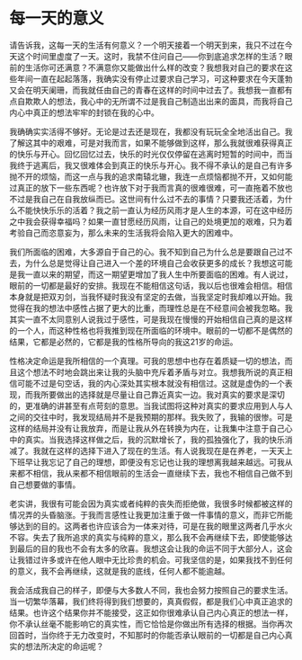 # 每一天的意义

 请告诉我，这每一天的生活有何意义？一个明天接着一个明天到来，我只不过在今天这个时间里虚度了一天。这时，我禁不住问自己——你到底追求怎样的生活？眼前的生活你可还满意？不满意你又能做出什么样的改变？我想我对自己的要求在这些年间一直在起起落落，我确实没有停止过要求自己学习，可这种要求在今天蓬勃又会在明天阑珊，而我就任由自己的青春在这样的时间中过去了。我想我一直都有点自欺欺人的想法，我心中的无所谓不过是我自己制造出出来的面具，而我将自己内心中真正的想法牢牢的封锁在我的心中。

我确确实实活得不够好。无论是过去还是现在，我都没有玩玩全全地活出自己。我了解这其中的艰难，可是对我而言，如果不能够做到这样，那么我就很难获得真正的快乐与开心。回忆回忆过去，快乐的时光仅仅停留在逃离时短暂的时间中，而当我终于逃离后，我又很难体会到真正的快乐与开心。我不得不承认的是自己有许多抛不开的烦恼，而这一点与我的追求南辕北辙，我连一点烦恼都抛不开，又如何能过真正的放下一些东西呢？也许放下对于我而言真的很难很难，可一直拖着不放也不过是我自己在自我放纵而已。这世间有什么过不去的事情？只要我还活着，为什么不能快快乐乐的活着？我之前一直认为经历风雨才是人生的本源，可在这中经历之中我会获得幸福吗？如果一直甘愿经历风雨，让自己的处境更加的艰难，只为着考验自己而恣意妄为，那么未来的生活我将会陷入更大的困难中。

我们所面临的困难，大多源自于自己的心。我不知到自己为什么总是要跟自己过不去，为什么总是觉得让自己进入一个差的环境自己会收获更多的成长？我想这可能是我一直以来的期望，而这一期望更增加了我人生中所要面临的困难。有人说过，眼前的一切都是最好的安排。我现在不能相信这句话，我以后也很难会相信。相信本身就是把双刃剑，当我怀疑时我没有坚定的去做，当我坚定时我却难以开始。我觉得在我的想法中感性占据了更大的比重，而理性总是在不经意间会被我忽略。我其实一直不太同意别人说我过于感性，可是我现在慢慢的开始相信自己真的是这样的一个人，而这种性格也将我推到现在所面临的环境中。眼前的一切都不是偶然的结果，它都是必然的，它都是我的性格所导向的我这21岁的命运。

性格决定命运是我所相信的一个真理。可我的思想中也存在着质疑一切的想法，而且这个想法不时地会跳出来让我的头脑中充斥着矛盾与对立。我想我所说的真正相信可能不过是句空话，我的内心深处其实根本就没有相信过。这就是虚伪的一个表现，而我所要做出的选择就是尽量让自己靠近真实一边。我对真实的要求是深切的，更准确的讲甚至有点苛刻的意思。当我试图将这种对真实的要求应用到人与人之间的交往中时，我发现结局并不是我预期的那样。我失败了，我输的很惨。可是这样的结局并没有让我放弃，而是让我从外在转换为内在，让我集中注意于自己心中的真实。当我选择这样做之后，我的沉默增长了，我的孤独强化了，我的快乐消减了。我就在这样的选择下进入了现在的生活。有人说我现在是在养老，一天天上下班早让我忘记了自己的理想，即便没有忘记也让我的理想离我越来越远。可我从来都不相信，我从来都不相信眼前的生活会一直继续下去，我也不相信自己做不到自己想要做的事情。

老实讲，我很有可能会因为真实或者纯粹的丧失而拒绝做，我很多时候都被这样的情况弄的头昏脑涨。于我而言感性让我更加注重于做一件事情的意义，而非它所能够达到的目的。这两者也许应该合为一体来对待，可是在我的眼里这两者几乎水火不容。失去了我所追求的真实与纯粹的意义，那么我不会再继续下去，即使能够达到最后的目的我也不会有太多的欣喜。我想这会让我的命运不同于大部分人，这会让我错过许多或许在他人眼中无比珍贵的机会。可我坚信的是，如果我找不到任何的意义，我不会再继续，这就是我的底线，任何人都不能逾越。

我会活成我自己的样子，即便与大多数人不同，我也会努力按照自己的要求生活。当一切繁华落幕，我们终将得到我们想要的，真真假假，都是我们心中真正追求的结果。也许这个结果你并不能接受，这正如你很难承认自己内心真正的想法一样，你不承认丝毫不能影响它的真实性，而它恰恰是你做出所有选择的根据。当你再次回首时，当你终于无力改变时，不知那时的你能否承认眼前的一切都是自己内心真实的想法所决定的命运呢？

